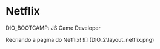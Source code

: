 # Netflix
DIO_BOOTCAMP: JS Game Developer

Recriando a pagina do Netflix!
![] (DIO_2\layout_netflix.png)
